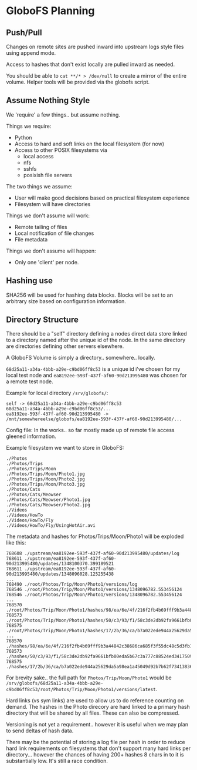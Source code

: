 GloboFS Planning
================

Push/Pull
---------
Changes on remote sites are pushed inward into upstream logs style files using 
append 
mode.

Access to hashes that don't exist locally are pulled inward as needed.

You should be able to `cat **/* > /dev/null` to create a mirror of the entire 
volume.  Helper tools will be provided via the globofs script.

Assume Nothing Style
--------------------

We 'require' a few things.. but assume nothing.

Things we require:

- Python
- Access to hard and soft links on the local filesystem (for now)
- Access to other POSIX filesystems via
  - local access
  - nfs
  - sshfs
  - posixish file servers

The two things we assume:

- User will make good decisions based on practical filesystem experience
- Filesystem will have directories

Things we don't assume will work:

- Remote tailing of files
- Local notification of file changes
- File metadata

Things we don't assume will happen:

- Only one 'client' per node.

Hashing use
-----------

SHA256 will be used for hashing data blocks.  Blocks will be set to an arbitrary 
size based on configuration information.

Directory Structure
-------------------

There should be a "self" directory defining a nodes direct data store linked to 
a directory named after the unique id of the node. In the same directory are 
directories defining other servers elsewhere.

A GloboFS Volume is simply a directory.. somewhere.. locally.

```68d25a11-a34a-4bbb-a29e-c9bd06ff8c53``` is a unique id i've chosen for my 
local test node and ```ea8192ee-593f-437f-af60-90d213995480``` was chosen for a 
remote test node.

Example for local directory ```/srv/globofs/```:

```
self -> 68d25a11-a34a-4bbb-a29e-c9bd06ff8c53
68d25a11-a34a-4bbb-a29e-c9bd06ff8c53/...
ea8192ee-593f-437f-af60-90d213995480 -> /mnt/somewhereelse/globofs/ea8192ee-593f-437f-af60-90d213995480/...
```

Config file: In the works.. so far mostly made up of remote file access gleened 
information.

Example filesystem we want to store in GloboFS:

```
./Photos
./Photos/Trips
./Photos/Trips/Moon
./Photos/Trips/Moon/Photo1.jpg
./Photos/Trips/Moon/Photo2.jpg
./Photos/Trips/Moon/Photo3.jpg
./Photos/Cats
./Photos/Cats/Meowser
./Photos/Cats/Meowser/Photo1.jpg
./Photos/Cats/Meowser/Photo2.jpg
./Videos
./Videos/HowTo
./Videos/HowTo/Fly
./Videos/HowTo/Fly/UsingHotAir.avi
```

The metadata and hashes for Photos/Trips/Moon/Photo1 will be exploded like this:

```
768608 ./upstream/ea8192ee-593f-437f-af60-90d213995480/updates/log
768611 ./upstream/ea8192ee-593f-437f-af60-90d213995480/updates/1348100370.399189521
768611 ./upstream/ea8192ee-593f-437f-af60-90d213995480/updates/1348096028.125255438
...
768490 ./root/Photos/Trip/Moon/Photo1/versions/log
768546 ./root/Photos/Trip/Moon/Photo1/versions/1348096782.553456124
768546 ./root/Photos/Trip/Moon/Photo1/versions/1348096782.553456124
...
768570 ./root/Photos/Trip/Moon/Photo1/hashes/98/ea/6e/4f/216f2fb4b69fff9b3a44842c38686ca685f3f55dc48c5d3fb1107be4
768573 ./root/Photos/Trip/Moon/Photo1/hashes/50/c3/93/f1/58c3de2db92fa9661bfb00eda5b67c3a777c88524ed3417509631625
768575 ./root/Photos/Trip/Moon/Photo1/hashes/17/2b/36/ca/b7a022ede944a25629da5a98ea1a45049d92b7b62f734138364ccebc
...
768570 ./hashes/98/ea/6e/4f/216f2fb4b69fff9b3a44842c38686ca685f3f55dc48c5d3fb1107be4
768573 ./hashes/50/c3/93/f1/58c3de2db92fa9661bfb00eda5b67c3a777c88524ed3417509631625
768575 ./hashes/17/2b/36/ca/b7a022ede944a25629da5a98ea1a45049d92b7b62f734138364ccebc
```

For brevity sake.. the full path for ```Photos/Trip/Moon/Photo1``` would be 
```/srv/globofs/68d25a11-a34a-4bbb-a29e-c9bd06ff8c53/root/Photos/Trip/Moon/Photo1/versions/latest```.

Hard links (vs sym links) are used to allow us to do reference counting on 
demand.  The hashes in the Photo direcory are hard linked to a primary hash 
directory that will be shared by all files.  These can also be compressed.

Versioning is not yet a requirement.. however it is useful when we may plan to 
send deltas of hash data.

There may be the potential of storing a log file per hash in order to reduce 
hard link requirements on filesystems that don't support many hard links per 
directory... however the chances of having 200+ hashes 8 chars in to it is 
substantially low.  It's still a race condition.
